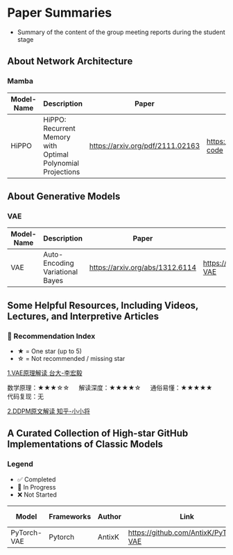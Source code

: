 # Paper Summaries
* Summary of the content of the group meeting reports during the student stage
## About Network Architecture

### Mamba

|Model-Name | Description | Paper | Code | Year |
|------|-------|------|------|------|
|HiPPO |HiPPO: Recurrent Memory with Optimal Polynomial Projections |<https://arxiv.org/pdf/2111.02163> |<https://github.com/HazyResearch/hippo-code> |NIPS 2020 |

## About Generative Models

### VAE

|Model-Name | Description | Paper | Code | Year |
|------|-------|------|------|------|
|VAE |Auto-Encoding Variational Bayes |<https://arxiv.org/abs/1312.6114> |<https://github.com/AntixK/PyTorch-VAE> |ICLR 2014 |

## Some Helpful Resources, Including Videos, Lectures, and Interpretive Articles
### 🌟 Recommendation Index
- ★ = One star (up to 5)
- ☆ = Not recommended / missing star

[1.VAE原理解读 台大-李宏毅](https://www.youtube.com/watch?v=8zomhgKrsmQ) 

数学原理：★★★☆☆ &emsp; 解读深度：★★★★☆ &emsp; 通俗易懂：★★★★★ &emsp; 代码复现：无

[2.DDPM原文解读 知乎-小小将](https://www.zhihu.com/question/545764550/answer/2670611518)

## A Curated Collection of High-star GitHub Implementations of Classic Models

### Legend
- ✅ Completed
- 🔧 In Progress
- ❌ Not Started


| Model | Frameworks | Author | Link | Archived | Reproduction Status |
|------|-------|------|------|------|------|
|PyTorch-VAE|Pytorch|AntixK|<https://github.com/AntixK/PyTorch-VAE>|:green_circle:|❌|
